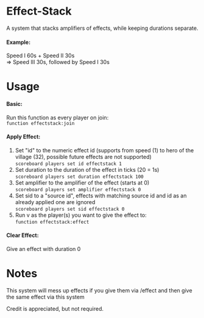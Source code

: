 # Effect-Stack
 A system that stacks amplifiers of effects, while keeping durations separate.
 
#### Example:  
 Speed I 60s + Speed II 30s  
 => Speed III 30s, followed by Speed I 30s

# Usage
#### Basic:
Run this function as every player on join:  
`function effectstack:join`

#### Apply Effect:
1. Set "id" to the numeric effect id (supports from speed (1) to hero of the village (32), possible future effects are not supported)  
`scoreboard players set id effectstack 1`
2. Set duration to the duration of the effect in ticks (20 = 1s)  
`scoreboard players set duration effectstack 100`
3. Set amplifier to the amplifier of the effect (starts at 0)  
`scoreboard players set amplifier effectstack 0`
4. Set sid to a "source id", effects with matching source id and id as an already applied one are ignored  
`scoreboard players set sid effectstack 0`
5. Run v as the player(s) you want to give the effect to:  
`function effectstack:effect`

#### Clear Effect:
Give an effect with duration 0

# Notes
This system will mess up effects if you give them via /effect and then give the same effect via this system

Credit is appreciated, but not required.

